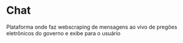 # Chat
Plataforma onde faz webscraping de mensagens ao vivo de pregões eletrônicos do governo e exibe para o usuário
